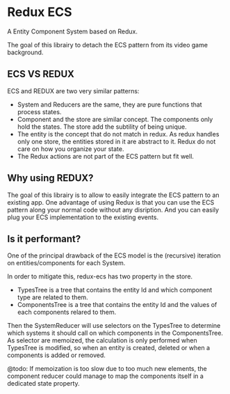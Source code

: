 # Redux ECS

A Entity Component System based on Redux.

The goal of this librairy to detach the ECS pattern from its video game background.

## ECS VS REDUX

ECS and REDUX are two very similar patterns:

- System and Reducers are the same, they are pure functions that process states.
- Component and the store are similar concept. The components only hold the states. The store add the subtility of being unique.
- The entity is the concept that do not match in redux. As redux handles only one store, the entities stored in it are abstract to it. Redux do not care on how you organize your state.
- The Redux actions are not part of the ECS pattern but fit well.

## Why using REDUX?

The goal of this librairy is to allow to easily integrate the ECS pattern to an existing app. One advantage of using Redux is that you can use the ECS pattern along your normal code without any disription. And you can easily plug your ECS implementation to the existing events.

## Is it performant?

One of the principal drawback of the ECS model is the (recursive) iteration on entities/components for each System.

In order to mitigate this, redux-ecs has two property in the store.

- TypesTree is a tree that contains the entity Id and which component type are related to them.
- ComponentsTree is a tree that contains the entity Id and the values of each components relared to them.

Then the SystemReducer will use selectors on the TypesTree to determine which systems it should call on which components in the ComponentsTree. As selector are memoized, the calculation is only performed when TypesTree is modified, so when an entity is created, deleted or when a components is added or removed.

@todo: If memoization is too slow due to too much new elements, the component reducer could manage to map the components itself in a dedicated state property.
